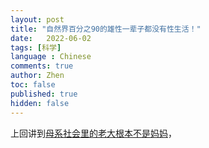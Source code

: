 ```yaml
---
layout: post
title: "自然界百分之90的雄性一辈子都没有性生活！"
date:   2022-06-02
tags: [科学]
language : Chinese
comments: true
author: Zhen
toc: false
published: true
hidden: false
---
```

上回讲到[母系社会里的老大根本不是妈妈](/母系社会里的老大根本不是妈妈)，
<!--stackedit_data:
eyJoaXN0b3J5IjpbLTIwMzE3MDE1OTNdfQ==
-->
